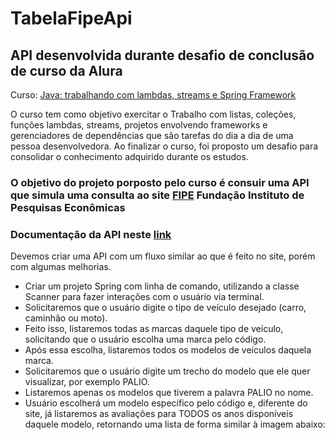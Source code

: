 # TabelaFipeApi
## API desenvolvida durante desafio de conclusão de curso da Alura
Curso: [Java: trabalhando com lambdas, streams e Spring Framework](https://cursos.alura.com.br/course/java-trabalhando-lambdas-streams-spring-framework)


O curso tem como objetivo exercitar o Trabalho com listas, coleções, funções lambdas, streams, projetos envolvendo frameworks e gerenciadores de dependências 
que são tarefas do dia a dia de uma pessoa desenvolvedora.
Ao finalizar o curso, foi proposto um desafio para consolidar o conhecimento adquirido durante os estudos.

### O objetivo do projeto porposto pelo curso é consuir uma API que simula uma consulta ao site [FIPE](https://veiculos.fipe.org.br/) Fundação Instituto de Pesquisas Econômicas
### Documentação da API neste [link](https://deividfortuna.github.io/fipe/)

Devemos criar uma API com um fluxo similar ao que é feito no site, porém com algumas melhorias.
* Criar um projeto Spring com linha de comando, utilizando a classe Scanner para fazer interações com o usuário via terminal.
* Solicitaremos que o usuário digite o tipo de veículo desejado (carro, caminhão ou moto).
* Feito isso, listaremos todas as marcas daquele tipo de veículo, solicitando que o usuário escolha uma marca pelo código.
* Após essa escolha, listaremos todos os modelos de veículos daquela marca.
* Solicitaremos que o usuário digite um trecho do modelo que ele quer visualizar, por exemplo PALIO.
* Listaremos apenas os modelos que tiverem a palavra PALIO no nome.
* Usuário escolherá um modelo específico pelo código e, diferente do site, já listaremos as avaliações para TODOS os anos disponíveis daquele modelo, retornando uma lista de forma similar à imagem abaixo:
